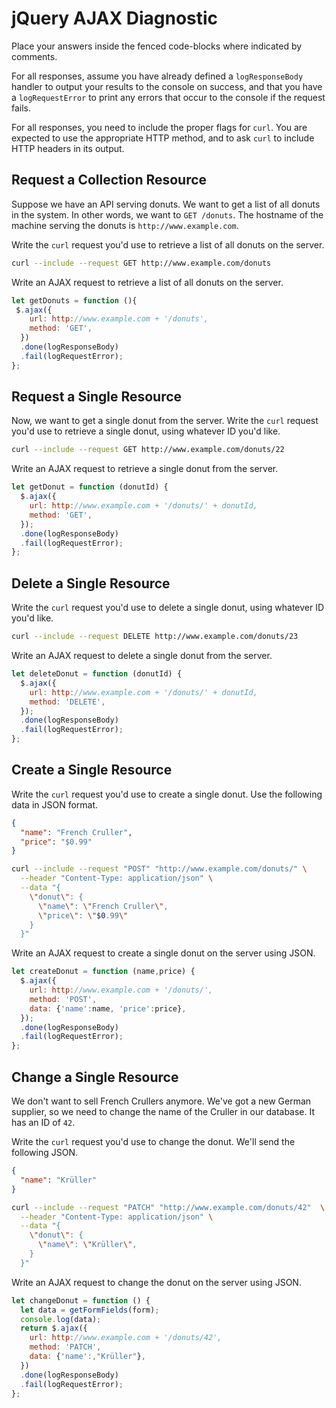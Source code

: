 # jQuery AJAX Diagnostic

Place your answers inside the fenced code-blocks where indicated by comments.

For all responses,  assume you have already defined a `logResponseBody` handler
to output your results to the console on success, and that you have a
`logRequestError` to print any errors that occur to the console if the request
fails.

For all responses, you need to include the proper flags for `curl`. You are
expected to use the appropriate HTTP method, and to ask `curl` to include HTTP
headers in its output.

## Request a Collection Resource

Suppose we have an API serving donuts. We want to get a list of all donuts in
the system. In other words, we want to `GET /donuts`. The hostname of the
machine serving the donuts is `http://www.example.com`.

Write the `curl` request you'd use to retrieve a list of all donuts on the
server.

```sh
curl --include --request GET http://www.example.com/donuts
```

Write an AJAX request to retrieve a list of all donuts on the server.

```js
let getDonuts = function (){
 $.ajax({
    url: http://www.example.com + '/donuts',
    method: 'GET',
  })
  .done(logResponseBody)
  .fail(logRequestError);
};
```

## Request a Single Resource

Now, we want to get a single donut from the server. Write the `curl` request
you'd use to retrieve a single donut, using whatever ID you'd like.

```sh
curl --include --request GET http://www.example.com/donuts/22
```

Write an AJAX request to retrieve a single donut from the server.

```js
let getDonut = function (donutId) {
  $.ajax({
    url: http://www.example.com + '/donuts/' + donutId,
    method: 'GET',
  });
  .done(logResponseBody)
  .fail(logRequestError);
};

```

## Delete a Single Resource

Write the `curl` request you'd use to delete a single donut, using whatever ID
you'd like.

```sh
curl --include --request DELETE http://www.example.com/donuts/23
```

Write an AJAX request to delete a single donut from the server.

```js
let deleteDonut = function (donutId) {
  $.ajax({
    url: http://www.example.com + '/donuts/' + donutId,
    method: 'DELETE',
  });
  .done(logResponseBody)
  .fail(logRequestError);
};
```

## Create a Single Resource

Write the `curl` request you'd use to create a single donut. Use the following
data in JSON format.

```json
{
  "name": "French Cruller",
  "price": "$0.99"
}
```

```sh
curl --include --request "POST" "http://www.example.com/donuts/" \
  --header "Content-Type: application/json" \
  --data "{
    \"donut\": {
      \"name\": \"French Cruller\",
      \"price\": \"$0.99\"
    }
  }"

```

Write an AJAX request to create a single donut on the server using JSON.

```js
let createDonut = function (name,price) {
  $.ajax({
    url: http://www.example.com + '/donuts/',
    method: 'POST',
    data: {'name':name, 'price':price},
  });
  .done(logResponseBody)
  .fail(logRequestError);
};
```

## Change a Single Resource

We don't want to sell French Crullers anymore. We've got a new German supplier,
so we need to change the name of the Cruller in our database. It has an ID of
`42`.

Write the `curl` request you'd use to change the donut. We'll send the following
JSON.

```json
{
  "name": "Krüller"
}
```

```sh
curl --include --request "PATCH" "http://www.example.com/donuts/42"  \
  --header "Content-Type: application/json" \
  --data "{
    \"donut\": {
      \"name\": \"Krüller\",
    }
  }"
```

Write an AJAX request to change the donut on the server using JSON.

```js
let changeDonut = function () {
  let data = getFormFields(form);
  console.log(data);
  return $.ajax({
    url: http://www.example.com + '/donuts/42',
    method: 'PATCH',
    data: {'name':,"Krüller"},
  })
  .done(logResponseBody)
  .fail(logRequestError);
};
```
